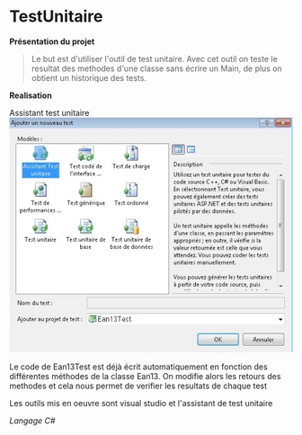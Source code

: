 # TestUnitaire

**Présentation du projet**
>Le but est d'utiliser l'outil de test unitaire. Avec cet outil on teste le resultat des methodes d'une classe sans écrire un Main, 
de plus on obtient un historique des tests.

**Realisation**

Assistant test unitaire
![alt text](https://github.com/clurgen/TestUnitaire/blob/master/InterfaceTestUnitaire.jpg)

Le code de Ean13Test est déjà écrit automatiquement en fonction des différentes méthodes de la classe Ean13. 
On modifie alors les retours des methodes et cela nous permet de verifier les resultats de chaque test

Les outils mis en oeuvre sont visual studio et l'assistant de test unitaire

*Langage C#*
